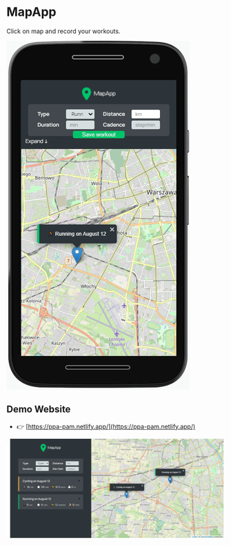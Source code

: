 # MapApp
Click on map and record your workouts.

![MyShop](/assets/mobile.png)

## Demo Website

- 👉 [https://ppa-pam.netlify.app/](https://ppa-pam.netlify.app/)

![MyShop](/assets/desktop.png)


